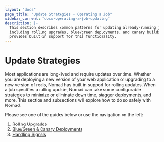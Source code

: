 ```yaml
---
layout: "docs"
page_title: "Update Strategies - Operating a Job"
sidebar_current: "docs-operating-a-job-updating"
description: |-
  This section describes common patterns for updating already-running jobs
  including rolling upgrades, blue/green deployments, and canary builds. Nomad
  provides built-in support for this functionality.
---
```


# Update Strategies

Most applications are long-lived and require updates over time. Whether you are
deploying a new version of your web application or upgrading to a new version of
redis, Nomad has built-in support for rolling updates. When a job specifies a
rolling update, Nomad can take some configurable strategies to minimize or
eliminate down time, stagger deployments, and more. This section and subsections
will explore how to do so safely with Nomad.

Please see one of the guides below or use the navigation on the left:

1. [Rolling Upgrades](/docs/operating-a-job/update-strategies/rolling-upgrades.html)
1. [Blue/Green &amp; Canary Deployments](/docs/operating-a-job/update-strategies/blue-green-and-canary-deployments.html)
1. [Handling Signals](/docs/operating-a-job/update-strategies/handling-signals.html)
